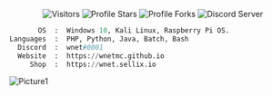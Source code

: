 <p align="center"><img src="https://gpvc.arturio.dev/wnetMC" alt="Visitors"></a>
<img src="https://img.shields.io/badge/dynamic/json?&label=Total%20Stars&color=bb2527&style=flat&style=for-the-badge&query=%24.stars&url=https://api.github-star-counter.workers.dev/user/wnetMC" alt="Profile Stars"></a>
<img src="https://img.shields.io/badge/dynamic/json?&label=Total%20Forks&color=bb2527&style=flat&style=for-the-badge&query=%24.forks&url=https://api.github-star-counter.workers.dev/user/wnetMC" alt="Profile Forks">
<img src="[https://img.shields.io/badge/dynamic/json?&label=Total%20Forks&color=bb2527&style=flat&style=for-the-badge&query=%24.forks&url=https://api.github-star-counter.workers.dev/user/wnetMC](https://img.shields.io/discord/978484691617349652)" alt="Discord Server">
</a>
</p>

```python
       OS  :  Windows 10, Kali Linux, Raspberry Pi OS.
Languages  :  PHP, Python, Java, Batch, Bash
  Discord  :  wnet#0001
  Website  :  https://wnetmc.github.io
     Shop  :  https://wnet.sellix.io
```

![Picture1](https://i.ibb.co/ccwMc7K/bg-2.png)

</p>
